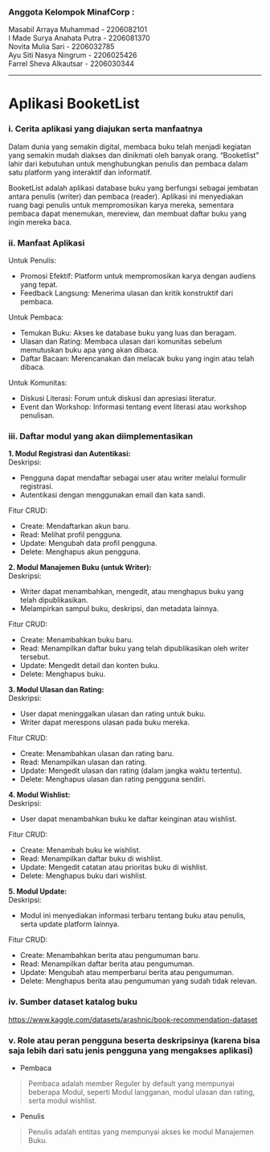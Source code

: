 ### Anggota Kelompok MinafCorp :
Masabil Arraya Muhammad  - 2206082101 <br>
I Made Surya Anahata Putra - 2206081370 <br>
Novita Mulia Sari - 2206032785 <br>
Ayu Siti Nasya Ningrum - 2206025426 <br>
Farrel Sheva Alkautsar - 2206030344 <br>

---

# Aplikasi BooketList

### i. Cerita aplikasi yang diajukan serta manfaatnya

Dalam dunia yang semakin digital, membaca buku telah menjadi kegiatan yang semakin mudah diakses dan dinikmati oleh banyak orang. “Booketlist” lahir dari kebutuhan untuk menghubungkan penulis dan pembaca dalam satu platform yang interaktif dan informatif.

BooketList adalah aplikasi database buku yang berfungsi sebagai jembatan antara penulis (writer) dan pembaca (reader). Aplikasi ini menyediakan ruang bagi penulis untuk mempromosikan karya mereka, sementara pembaca dapat menemukan, mereview, dan membuat daftar buku yang ingin mereka baca.

### ii. Manfaat Aplikasi

Untuk Penulis:

- Promosi Efektif: Platform untuk mempromosikan karya dengan audiens yang tepat.
- Feedback Langsung: Menerima ulasan dan kritik konstruktif dari pembaca.

Untuk Pembaca:

- Temukan Buku: Akses ke database buku yang luas dan beragam.
- Ulasan dan Rating: Membaca ulasan dari komunitas sebelum memutuskan buku apa yang akan dibaca.
- Daftar Bacaan: Merencanakan dan melacak buku yang ingin atau telah dibaca.



Untuk Komunitas:

- Diskusi Literasi: Forum untuk diskusi dan apresiasi literatur.
- Event dan Workshop: Informasi tentang event literasi atau workshop penulisan.


### iii. Daftar modul yang akan diimplementasikan

**1. Modul Registrasi dan Autentikasi:** <br>
Deskripsi: 
- Pengguna dapat mendaftar sebagai user atau writer melalui formulir registrasi.
- Autentikasi dengan menggunakan email dan kata sandi.

Fitur CRUD:
- Create: Mendaftarkan akun baru.
- Read: Melihat profil pengguna.
- Update: Mengubah data profil pengguna.
- Delete: Menghapus akun pengguna.
 
**2. Modul Manajemen Buku (untuk Writer):** <br>
Deskripsi: <br>
- Writer dapat menambahkan, mengedit, atau menghapus buku yang telah dipublikasikan.
- Melampirkan sampul buku, deskripsi, dan metadata lainnya. <br>

Fitur CRUD: 
- Create: Menambahkan buku baru.
- Read: Menampilkan daftar buku yang telah dipublikasikan oleh writer tersebut.
- Update: Mengedit detail dan konten buku.
- Delete: Menghapus buku.
 
**3. Modul Ulasan dan Rating:** <br>
Deskripsi: <br>
- User dapat meninggalkan ulasan dan rating untuk buku.
- Writer dapat merespons ulasan pada buku mereka.<br>

Fitur CRUD: 
- Create: Menambahkan ulasan dan rating baru.
- Read: Menampilkan ulasan dan rating.
- Update: Mengedit ulasan dan rating (dalam jangka waktu tertentu).
- Delete: Menghapus ulasan dan rating pengguna sendiri.
 
**4. Modul Wishlist:** <br>
Deskripsi: 
- User dapat menambahkan buku ke daftar keinginan atau wishlist. <br>

Fitur CRUD: 
- Create: Menambah buku ke wishlist.
- Read: Menampilkan daftar buku di wishlist.
- Update: Mengedit catatan atau prioritas buku di wishlist.
- Delete: Menghapus buku dari wishlist.
  
**5. Modul Update:** <br>
Deskripsi: 
- Modul ini menyediakan informasi terbaru tentang buku atau penulis, serta update platform lainnya.<br>

Fitur CRUD: 
- Create: Menambahkan berita atau pengumuman baru.
- Read: Menampilkan daftar berita atau pengumuman.
- Update: Mengubah atau memperbarui berita atau pengumuman.
- Delete: Menghapus berita atau pengumuman yang sudah tidak relevan.


### iv. Sumber dataset katalog buku

https://www.kaggle.com/datasets/arashnic/book-recommendation-dataset

### v. Role atau peran pengguna beserta deskripsinya (karena bisa saja lebih dari satu jenis pengguna yang mengakses aplikasi)
- Pembaca
> Pembaca adalah member Reguler by default yang mempunyai beberapa Modul, seperti Modul langganan, modul ulasan dan rating, serta modul wishlist.
- Penulis
> Penulis adalah entitas yang mempunyai akses ke modul Manajemen Buku.

